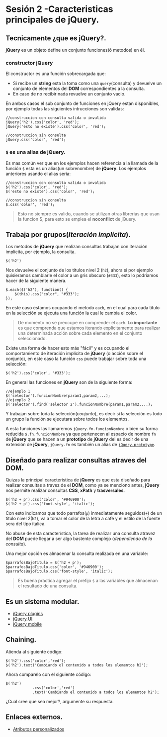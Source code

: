 <script  type="text/javascript">
$(function() {
	//mostrando la info del pre
	$("pre").snippet("javascript", {style:'darkness'});
	//Cambiando el color de los titulos 2.
	//forma 1 con iteración explicita
		//$.each($('h2'), function(key, value) {
		//	$(this).css("color", "#333");
		//});
	//
	//cambiando los parrafos seguidos, de un titulo nivel 2.
	//Opción1 no recomendado.
		//$('h2 + p').css('color', '#946900');
		//$('h2 + p').css('font-style', 'italic');
	//Opción 2 recimendado cuando se va ocupar varias veces la misma consulta.
		//$parrafosBajoTitulo = $('h2 + p');
		//$parrafosBajoTitulo.css('color', '#946900');
		//$parrafosBajoTitulo.css('font-style', 'italic');
	//opcion 3, recomendado cuando todo lo que vamos a hacer se puede encolar.
	$('h2 + p')
		.css('color', '#946900')
		.css('font-style', 'italic');
});
</script>

Sesión 2 -Caracteristicas principales de jQuery.
==========================================================================================


## Tecnicamente ¿que es jQuery?.

**jQuery** es un objeto define un conjunto funciones(ó metodos) en él.

### constructor jQuery

El constructor es una función sobrecargada que:

 - Si recibe un **string** esta la toma como una `query`(consulta) y devuelve un conjunto de elementos del **DOM** correspondientes a la consulta.
 - En caso de no recibir nada revuelve un conjunto vacio.

En ambos casos el sub conjunto de funciones en jQuery estan disponibles, por ejemplo todas las siguientes intrucciones son validas:

	//construccion con consulta valida o invalida
	jQuery('h2').css('color', 'red');
	jQuery('esto no existe').css('color', 'red');

	//construccion sin consulta
	jQuery.css('color', 'red');

### `$` es una alias de **jQuery**.

Es mas común ver que en los ejemplos hacen referencia a la llamada de la función `$` esta es un alias(un sobrenombre) de **jQuery**. Los ejemplos anteriores usando el alias seria:

	//construccion con consulta valida o invalida
	$('h2').css('color', 'red');
	$('esto no existe').css('color', 'red');

	//construccion sin consulta
	$.css('color', 'red');

> Esto no siempre es valido, cuando se utilizan otras librerias que usan la funcion $, para esto se emplea el **noconflict** de jQuery.

## Trabaja por grupos(_Iteración implicita_).

Los metodos de **jQuery** que realizan consultas trabajan con iteración implicita, por ejemplo, la consulta.

	$('h2')

Nos devuelve el conjunto de los titulos nivel 2 (`h2`), ahora si por ejemplo quisieramos cambiarle el color a un gris obscuro (`#333`), esto lo podriamos hacer de la siguiente manera.

	$.each($('h2'), function() {
		$(this).css("color", "#333");
	});

En este caso estamos ocupando el metodo `each`, en el cual para cada titulo en la selección se ejecuta una función la cual le cambia el color.

> De momento no se preocupe en comprender el `each`.
> **Lo importante** es que comprenda que estamos iterando explicitamente para realizar una determinada acción sobre cada elemento en el conjunto seleccionado.

Existe una forma de hacer esto más "fácil" y es ocupando el comportamiento de iteración implicita de __jQuery__ (o acción sobre el conjunto), en este caso la función `css` puede trabajar sobre toda una selección:

	$('h2').css('color', '#333');

En general las funciones en **jQuery** son de la siguiente forma:

	//ejemplo 1
	$('selector').funcionNombre(param1,param2,...);
	//ejemplo 2
	$('selector').find('selector 2').funcionNombre(param1,param2,...);

Y trabajan sobre toda la selección(_conjunto_), es decir si la selección es todo un grupo la función se ejecutara sobre todos los elementos.

A esta funciones las llamaremos `jQuery.fn.funcionNombre` o bien su forma reducida `$.fn.funcionNombre` ya que pertenecen al espacio de nombre `fn` de **jQuery** que se hacen a un **prototipo** de **jQuery** del es decir de una extensión de **jQuery**, `jQuery.fn` es también un alias de [`jQuery.prototype`](https://github.com/mundoSICA/tutorial_hispano_jQuery/blob/gh-pages/js/jquery-1.7.2.js#L97).

## Diseñado para realizar consultas atraves del **DOM**.

Quizas la principal caracteristica de **jQuery** es que esta diseñado para realizar consultas a travez de el **DOM**, como ya se menciono antes, **jQuery** nos permite realizar consultas **CSS**, **xPath** y **trasversales**.


	$('h2 + p').css('color', '#946900');
	$('h2 + p').css('font-style', 'italic');


Con esto indicamos que todo parrafos(`p`) inmediatamente seguidos(`+`) de un titulo nivel 2(`h2`), va a tomar el color de la letra a café y el estilo de la fuente sera del tipo italica.


No abuse de esta característica, la tarea de realizar una consulta atravez del **DOM** puede llegar a ser algo bastente complejo (_dependiendo de la consulta_).

Una mejor opción es almacenar la consulta realizada en una variable:

	$parrafosBajoTitulo = $('h2 + p');
	$parrafosBajoTitulo.css('color', '#946900');
	$parrafosBajoTitulo.css('font-style', 'italic');

> Es buena práctica agregar el prefijo `$` a las variables que almacenan el resultado de una consulta.


## Es un sistema modular.

 - [jQuery plugins](https://github.com/jquery/plugins.jquery.com)
 - [jQuery UI](http://jqueryui.com/)
 - [jQuery mobile](http://jquerymobile.com/)

## Chaining.

Atienda al siguiente código:

	$('h2').css('color','red');
	$('h2').text('Cambiando el contenido a todos los elementos h2');

Ahora comparelo con el siguiente código:
	
	$('h2')
				.css('color','red')
				.text('Cambiando el contenido a todos los elementos h2');

¿Cual cree que sea mejor?, argumente su respuesta.


## Enlaces externos.

 - [Atributos personalizados](http://www.w3.org/TR/html5/global-attributes.html#custom-data-attribute)
 
